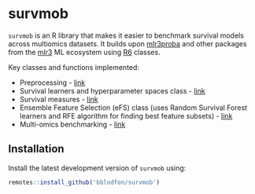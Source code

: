 # survmob

<!-- badges: start -->

<!-- badges: end -->

`survmob` is an R library that makes it easier to benchmark survival models across multiomics datasets.
It builds upon [mlr3proba](https://github.com/mlr-org/mlr3proba/) and other packages from the [mlr3](https://github.com/mlr-org/) ML ecosystem using [R6](https://github.com/r-lib/R6/) classes.

Key classes and functions implemented:
- Preprocessing - [link](https://github.com/bblodfon/survmob/blob/main/R/preprocess.R)
- Survival learners and hyperparameter spaces class - [link](https://github.com/bblodfon/survmob/blob/main/R/SurvLPS.R)
- Survival measures - [link](https://github.com/bblodfon/survmob/blob/main/R/measures.R)
- Ensemble Feature Selection (eFS) class (uses Random Survival Forest learners and RFE algorithm for finding best feature subsets) - [link](https://github.com/bblodfon/survmob/blob/main/R/eFS.R)
- Multi-omics benchmarking - [link](https://github.com/bblodfon/survmob/blob/main/R/MOBenchmark.R)

## Installation

Install the latest development version of `survmob` using:
```r
remotes::install_github('bblodfon/survmob')
```
